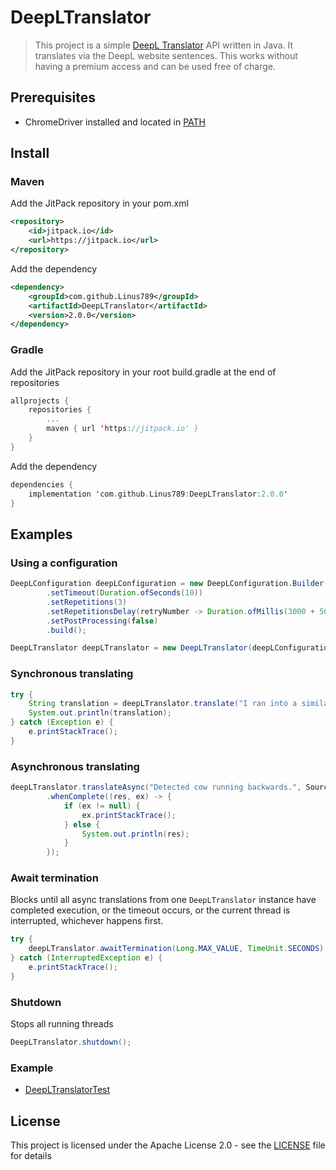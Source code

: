 # DeepLTranslator
> This project is a simple <a href="https://www.deepl.com/translator">DeepL Translator</a> API written in Java. It translates via the DeepL website sentences. This works without having a premium access and can be used free of charge.

## Prerequisites
* ChromeDriver installed and located in [PATH](https://en.wikipedia.org/wiki/PATH_(variable))

## Install
### Maven
Add the JitPack repository in your pom.xml
```xml
<repository>
    <id>jitpack.io</id>
    <url>https://jitpack.io</url>
</repository>
```
Add the dependency
```xml
<dependency>
    <groupId>com.github.Linus789</groupId>
    <artifactId>DeepLTranslator</artifactId>
    <version>2.0.0</version>
</dependency>
```
### Gradle
Add the JitPack repository in your root build.gradle at the end of repositories
```kotlin
allprojects {
    repositories {
        ...
        maven { url 'https://jitpack.io' }
    }
}
```
Add the dependency
```kotlin
dependencies {
    implementation 'com.github.Linus789:DeepLTranslator:2.0.0'
}
```

## Examples
### Using a configuration
```java
DeepLConfiguration deepLConfiguration = new DeepLConfiguration.Builder()
        .setTimeout(Duration.ofSeconds(10))
        .setRepetitions(3)
        .setRepetitionsDelay(retryNumber -> Duration.ofMillis(3000 + 5000 * retryNumber))
        .setPostProcessing(false)
        .build();

DeepLTranslator deepLTranslator = new DeepLTranslator(deepLConfiguration);
```

### Synchronous translating
```java
try {
    String translation = deepLTranslator.translate("I ran into a similar problem yesterday.", SourceLanguage.ENGLISH, TargetLanguage.GERMAN);
    System.out.println(translation);
} catch (Exception e) {
    e.printStackTrace();
}
```

### Asynchronous translating

```java
deepLTranslator.translateAsync("Detected cow running backwards.", SourceLanguage.ENGLISH, TargetLanguage.GERMAN)
        .whenComplete((res, ex) -> {
            if (ex != null) {
                ex.printStackTrace();
            } else {
                System.out.println(res);
            }
        });
```

### Await termination
Blocks until all async translations from one `DeepLTranslator` instance have completed execution, or the timeout occurs,
or the current thread is interrupted, whichever happens first.
```java
try {
    deepLTranslator.awaitTermination(Long.MAX_VALUE, TimeUnit.SECONDS);
} catch (InterruptedException e) {
    e.printStackTrace();
}
```

### Shutdown
Stops all running threads
```java
DeepLTranslator.shutdown();
```

### Example
* [DeepLTranslatorTest](src/test/java/DeepLTranslatorTest.java)

## License
This project is licensed under the Apache License 2.0 - see the [LICENSE](LICENSE) file for details